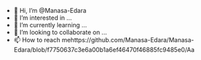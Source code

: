 - 👋 Hi, I’m @Manasa-Edara
- 👀 I’m interested in ...
- 🌱 I’m currently learning ...
- 💞️ I’m looking to collaborate on ...
- 📫 How to reach mehttps://github.com/Manasa-Edara/Manasa-Edara/blob/f7750637c3e6a00b1a6ef46470f46885fc9485e0/Aa
